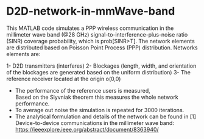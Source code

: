 # D2D-network-in-mmWave-band
This MATLAB code simulates a PPP wireless communication in the millimeter wave band (@28 GHz)
signal-to-interference-plus-noise ratio (SINR) coverage probability, 
which is prob[SINR>T]. The network elements are distributed based on 
Poisson Point Process (PPP) distribution.
Networks elements are:

1- D2D transmitters (interferes)
2- Blockages (length, width, and orientation of the blockages are generated based on the uniform distribution)
3- The reference receiver located at the origin o(0,0)
 - The performance of the reference users is measured,  
 Based on the Slyvniak theorem this measures the whole network performance.
- To average out noise the simulation is repeated for 3000 iterations.
- The analytical formulation and details of the network can be found in
[1] Device-to-device communications in the millimeter wave band:
https://ieeexplore.ieee.org/abstract/document/8363940/
